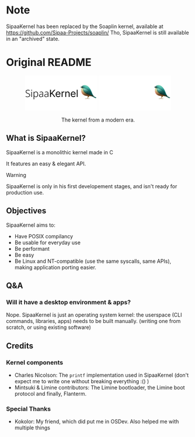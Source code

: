 # Note
SipaaKernel has been replaced by the Soaplin kernel, available at https://github.com/Sipaa-Projects/soaplin/
Tho, SipaaKernel is still available in an "archived" state.

# Original README
<p align="center">
  <img src="meta/artwork/LogoLight.png#gh-light-mode-only" height="96" />
  <img src="meta/artwork/LogoDark.png#gh-dark-mode-only" height="96" />
  <p align="center">The kernel from a modern era.</p>

</p>

## What is SipaaKernel?
SipaaKernel is a monolithic kernel made in C

It features an easy & elegant API.

> [!WARNING]
> SipaaKernel is only in his first developement stages, and isn't ready for production use.

## Objectives
SipaaKernel aims to:

* Have POSIX compilancy
* Be usable for everyday use
* Be performant
* Be easy
* Be Linux and NT-compatible (use the same syscalls, same APIs), making application porting easier.

## Q&A

### Will it have a desktop environment & apps?
Nope. SipaaKernel is just an operating system kernel: the userspace (CLI commands, libraries, apps) needs to be built manually. (writing one from scratch, or using existing software)

## Credits
### Kernel components
* Charles Nicolson: The `printf` implementation used in SipaaKernel (don't expect me to write one without breaking everything :() )
* Mintsuki & Limine contributors: The Limine bootloader, the Limine boot protocol and finally, Flanterm.

### Special Thanks
* Kokolor: My friend, which did put me in OSDev. Also helped me with multiple things
